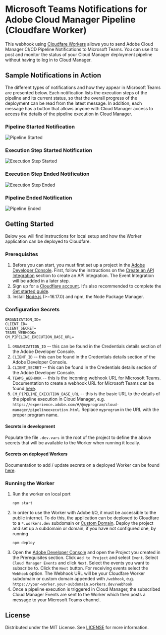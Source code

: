 # Microsoft Teams Notifications for Adobe Cloud Manager Pipeline (Cloudfare Worker)
This webhook using [Cloudfare Workers](https://developers.cloudflare.com/workers/) allows you to send Adobe Cloud Manager CI/CD Pipeline Notifications to Microsoft Teams. You can use it to post and monitor the status of your Cloud Manager deployment pipeline without having to log in to Cloud Manager.


## Sample Notifications in Action
The different types of notifications and how they appear in Microsoft Teams are presented below. Each notification lists the execution steps of the pipeline and its current status, so that the overall progress of the deployment can be read from the latest message. In addition, each message has a button that allows anyone with Cloud Manager access to access the details of the pipeline execution in Cloud Manager.

### Pipeline Started Notification

![Pipeline Started][screenshot-pipeline-started]

### Execution Step Started Notification

![Execution Step Started][screenshot-step-started]

### Execution Step Ended Notification

![Execution Step Ended][screenshot-step-ended]

### Pipeline Ended Notification

![Pipeline Ended][screenshot-pipeline-ended]



## Getting Started

Below you will find instructions for local setup and how the Worker application can be deployed to Cloudfare.

### Prerequisites

1. Before you can start, you must first set up a project in the [Adobe Developer Console][Adobe-Developer-Console-url]. First, follow the instructions on the [Create an API Integration](https://developer.adobe.com/experience-cloud/cloud-manager/guides/getting-started/create-api-integration/) section to create an API integration. The Event Integration will be added in a later step.
2. Sign up for a [Cloudflare account](https://dash.cloudflare.com/sign-up/workers-and-pages). It's also recommended to complete the [Get started guide](https://developers.cloudflare.com/workers/get-started/guide/).
3. Install [Node.js](https://nodejs.org/en) (>=16.17.0) and npm, the Node Package Manager.

### Configuration Secrets
  ```
  ORGANIZATION_ID=
  CLIENT_ID=
  CLIENT_SECRET=
  TEAMS_WEBHOOK=
  CM_PIPELINE_EXECUTION_BASE_URL=
  ```
1. `ORGANIZATION_ID` -- this can be found in the Credentials details section of the Adobe Developer Console.
2. `CLIENT_ID` -- this can be found in the Credentials details section of the Adobe Developer Console.
3. `CLIENT_SECRET` -- this can be found in the Credentials details section of the Adobe Developer Console.
4. `TEAMS_WEBHOOK` -- this is the incoming webhook URL for Microsoft Teams. Documentation to create a webhook URL for Microsoft Teams can be found [here](https://learn.microsoft.com/en-us/microsoftteams/platform/webhooks-and-connectors/how-to/add-incoming-webhook).
5. `CM_PIPELINE_EXECUTION_BASE_URL` -- this is the basic URL to the details of the pipeline execution in Cloud Manager, e.g. `https://experience.adobe.com/#/@myprogram/cloud-manager/pipelineexecution.html`. Replace `myprogram` in the URL with the proper program name.

#### Secrets in development

Populate the file `.dev.vars` in the root of the project to define the above secrets that will be available to the Worker when running it locally.

#### Secrets on deployed Workers

Documentation to add / update secrets on a deployed Worker can be found [here](https://developers.cloudflare.com/workers/configuration/secrets/#secrets-on-deployed-workers).


### Running the Worker

1. Run the worker on local port
   ```sh
   npm start
   ```
2. In order to use the Worker with Adobe I/O, it must be accessible to the public internet. To do this, the application can be deployed to Cloudfare to a `*.workers.dev` subdomain or [Custom Domain](https://developers.cloudflare.com/workers/configuration/routing/custom-domains/). Deploy the project and set up a subdomain or domain, if you have not configured one, by running
	 ```sh
   npm deploy
   ```
3. Open the [Adobe Developer Console][Adobe-Developer-Console-url] and open the Project you created in the Prerequisites section. Click `Add to Project` and select `Event`. Select `Cloud Manager Events` and click `Next`. Select the events you want to subscribe to. Click the `Next` button. For receiving events select the `Webhook` option. The Webhook URL will be your Cloudfare Worker subdomain or custom domain appended with `/webhook`, e.g. `https://your-worker.your-subdomain.workers.dev/webhook`
4. Once a pipeline execution is triggered in Cloud Manager, the subscribed Cloud Manager Events are sent to the Worker which then posts a message to your Microsoft Teams channel.



<!-- LICENSE -->
## License

Distributed under the MIT License. See [LICENSE](LICENSE.txt) for more information.



<!-- MARKDOWN LINKS & IMAGES -->
<!-- https://www.markdownguide.org/basic-syntax/#reference-style-links -->
[screenshot-pipeline-started]: images/pipeline_started.png
[screenshot-pipeline-ended]: images/pipeline_ended.png
[screenshot-step-started]: images/step_started.png
[screenshot-step-ended]: images/step_ended.png
[Adobe-Developer-Console-url]: https://developer.adobe.com/console/projects
